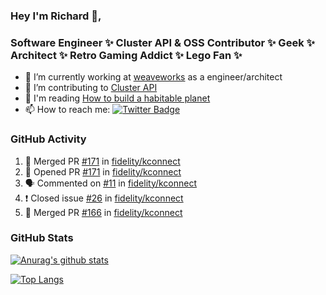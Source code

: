 ### Hey I'm Richard 👋, 

<h3 align="left">Software Engineer ✨ Cluster API & OSS Contributor ✨ Geek ✨ Architect ✨ Retro Gaming Addict ✨ Lego Fan ✨</h3>

- 🔭 I’m currently working at [weaveworks](https://github.com/weaveworks) as a engineer/architect
- 👯 I’m contributing to [Cluster API](https://github.com/kubernetes-sigs/cluster-api-provider-aws/pulls?q=is%3Aissue+is%3Apr+author%3Arichardcase+)
- 💬 I'm reading [How to build a habitable planet](https://www.amazon.co.uk/How-Build-Habitable-Planet-Humankind/dp/0691140065)
- 📫 How to reach me: [![Twitter Badge](https://img.shields.io/badge/-@fruit_case-00acee?style=flat&logo=Twitter&logoColor=white)](https://twitter.com/intent/follow?screen_name=fruit_case "Follow on Twitter")

### GitHub Activity 

<!--START_SECTION:activity-->
1. 🎉 Merged PR [#171](https://github.com/fidelity/kconnect/pull/171) in [fidelity/kconnect](https://github.com/fidelity/kconnect)
2. 💪 Opened PR [#171](https://github.com/fidelity/kconnect/pull/171) in [fidelity/kconnect](https://github.com/fidelity/kconnect)
3. 🗣 Commented on [#11](https://github.com/fidelity/kconnect/issues/11) in [fidelity/kconnect](https://github.com/fidelity/kconnect)
4. ❗️ Closed issue [#26](https://github.com/fidelity/kconnect/issues/26) in [fidelity/kconnect](https://github.com/fidelity/kconnect)
5. 🎉 Merged PR [#166](https://github.com/fidelity/kconnect/pull/166) in [fidelity/kconnect](https://github.com/fidelity/kconnect)
<!--END_SECTION:activity-->

### GitHub Stats

[![Anurag's github stats](https://github-readme-stats.vercel.app/api?username=richardcase&count_private=true&show_icons=true)](https://github.com/anuraghazra/github-readme-stats)

[![Top Langs](https://github-readme-stats.vercel.app/api/top-langs/?username=richardcase&hide=html&layout=compact)](https://github.com/anuraghazra/github-readme-stats)
